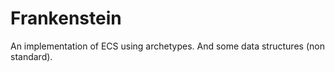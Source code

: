 # Frankenstein

An implementation of ECS using archetypes.
And some data structures (non standard).
